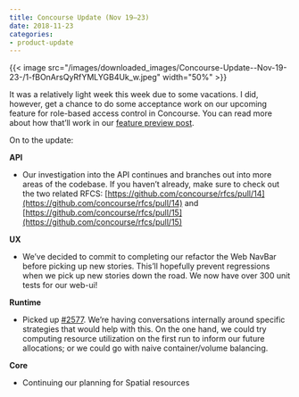 ```yaml
---
title: Concourse Update (Nov 19–23)
date: 2018-11-23
categories:
- product-update
---
```


{{< image src="/images/downloaded_images/Concourse-Update--Nov-19-23-/1-fBOnArsQyRfYMLYGB4Uk_w.jpeg" width="50%" >}}

<!-- more -->

It was a relatively light week this week due to some vacations. I did, however, get a chance to do some acceptance work
on our upcoming feature for role-based access control in Concourse. You can read more about how that’ll work in
our [feature preview post](https://medium.com/concourse-ci/concourse-rbac-preview-8e07616ddc47).

On to the update:

**API**

- Our investigation into the API continues and branches out into more areas of the codebase. If you haven’t already,
  make sure to check out the two related
  RFCS: [https://github.com/concourse/rfcs/pull/14](https://github.com/concourse/rfcs/pull/14)
  and [https://github.com/concourse/rfcs/pull/15](https://github.com/concourse/rfcs/pull/15)

**UX**

- We’ve decided to commit to completing our refactor the Web NavBar before picking up new stories. This’ll hopefully
  prevent regressions when we pick up new stories down the road. We now have over 300 unit tests for our web-ui!

**Runtime**

- Picked up [#2577](https://github.com/concourse/concourse/issues/2577). We’re having conversations internally around
  specific strategies that would help with this. On the one hand, we could try computing resource utilization on the
  first run to inform our future allocations; or we could go with naive container/volume balancing.

**Core**

- Continuing our planning for Spatial resources
